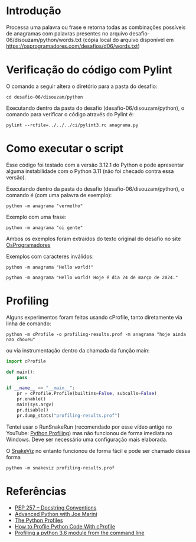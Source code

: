 # Introdução

Processa uma palavra ou frase e retorna todas as combinações possíveis de anagramas com palavras presentes no arquivo desafio-06/disouzam/python/words.txt (cópia local do arquivo disponível em https://osprogramadores.com/desafios/d06/words.txt)


# Verificação do código com Pylint

O comando a seguir altera o diretório para a pasta do desafio:

```shell
cd desafio-06/disouzam/python
```

Executando dentro da pasta do desafio (desafio-06/disouzam/python), o comando para verificar o código através do Pylint é:

```shell
pylint --rcfile=../../../ci/pylint3.rc anagrama.py
```

# Como executar o script

Esse código foi testado com a versão 3.12.1 do Python e pode apresentar alguma instabilidade com o Python 3.11 (não foi checado contra essa versão).

Executando dentro da pasta do desafio (desafio-06/disouzam/python), o comando é (com uma palavra de exemplo):

```shell
python -m anagrama "vermelho"
```

Exemplo com uma frase:

```shell
python -m anagrama "oi gente"
```

Ambos os exemplos foram extraídos do texto original do desafio no site [OsProgramadores](https://osprogramadores.com/desafios/d06/)

Exemplos com caracteres inválidos:

```shell
python -m anagrama "Hello world!"
```

```shell
python -m anagrama "Hello world! Hoje é dia 24 de março de 2024."
```

# Profiling

Alguns experimentos foram feitos usando cProfile, tanto diretamente via linha de comando:

```shell
python -m cProfile -o profiling-results.prof -m anagrama "hoje ainda nao choveu"
```

ou via instrumentação dentro da chamada da função main:

```python
import cProfile

def main():
    pass

if __name__ == "__main__":
    pr = cProfile.Profile(builtins=False, subcalls=False)
    pr.enable()
    main(sys.argv)
    pr.disable()
    pr.dump_stats("profiling-results.prof")
```

Tentei usar o RunSnakeRun (recomendado por esse vídeo antigo no YouTube: [Python Profiling](https://www.youtube.com/watch?v=QJwVYlDzAXs)) mas não funcionou de forma imediata no Windows. Deve ser necessário uma configuração mais elaborada.

O [SnakeViz](https://github.com/jiffyclub/snakeviz) no entanto funcionou de forma fácil e pode ser chamado dessa forma

```shell
python -m snakeviz profiling-results.prof
```

# Referências

- [PEP 257 – Docstring Conventions](https://peps.python.org/pep-0257/)
- [Advanced Python with Joe Marini](https://www.linkedin.com/learning/advanced-python/function-documentation-strings)
- [The Python Profiles](https://docs.python.org/3/library/profile.html#introduction-to-the-profilers)
- [How to Profile Python Code With cProfile](https://www.turing.com/kb/python-code-with-cprofile)
- [Profiling a python 3.6 module from the command line](https://stackoverflow.com/questions/54465048/profiling-a-python-3-6-module-from-the-command-line)